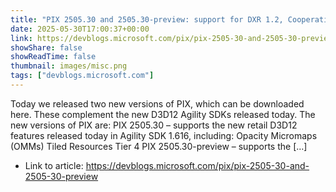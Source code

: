 ```yaml
---
title: "PIX 2505.30 and 2505.30-preview: support for DXR 1.2, Cooperative Vectors and more"
date: 2025-05-30T17:00:37+00:00
link: https://devblogs.microsoft.com/pix/pix-2505-30-and-2505-30-preview
showShare: false
showReadTime: false
thumbnail: images/misc.png
tags: ["devblogs.microsoft.com"]
---
```

Today we released two new versions of PIX, which can be downloaded here. These complement the new D3D12 Agility SDKs released today. The new versions of PIX are: PIX 2505.30 – supports the new retail D3D12 features released today in Agility SDK 1.616, including: Opacity Micromaps (OMMs) Tiled Resources Tier 4 PIX 2505.30-preview – supports the […]

- Link to article: https://devblogs.microsoft.com/pix/pix-2505-30-and-2505-30-preview